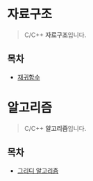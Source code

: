 # 자료구조

> C/C++ **자료구조**입니다.

## 목차
- [재귀함수](./재귀함수.md)


# 알고리즘

> C/C++ **알고리즘**입니다.

## 목차
- [그리디 알고리즘](./그리디%20알고리즘.md)

